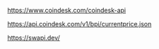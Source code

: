 https://www.coindesk.com/coindesk-api

https://api.coindesk.com/v1/bpi/currentprice.json

https://swapi.dev/
